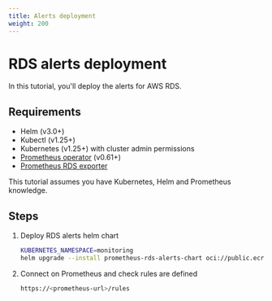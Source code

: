 ```yaml
---
title: Alerts deployment
weight: 200
---
```


# RDS alerts deployment

In this tutorial, you'll deploy the alerts for AWS RDS.

## Requirements

- Helm (v3.0+)
- Kubectl (v1.25+)
- Kubernetes (v1.25+) with cluster admin permissions
- [Prometheus operator](https://github.com/prometheus-operator/prometheus-operator) (v0.61+)
- [Prometheus RDS exporter](https://github.com/qonto/prometheus-rds-exporter)

This tutorial assumes you have Kubernetes, Helm and Prometheus knowledge.

## Steps

1. Deploy RDS alerts helm chart

    ```bash
    KUBERNETES_NAMESPACE=monitoring
    helm upgrade --install prometheus-rds-alerts-chart oci://public.ecr.aws/qonto/prometheus-rds-alerts-chart:{{% current_version %}} --namespace ${KUBERNETES_NAMESPACE}
    ```

1. Connect on Prometheus and check rules are defined

    ```bash
    https://<prometheus-url>/rules
    ```

